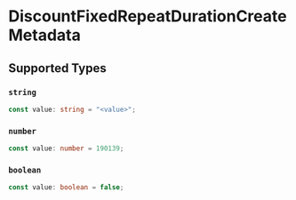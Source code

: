 # DiscountFixedRepeatDurationCreateMetadata


## Supported Types

### `string`

```typescript
const value: string = "<value>";
```

### `number`

```typescript
const value: number = 190139;
```

### `boolean`

```typescript
const value: boolean = false;
```

